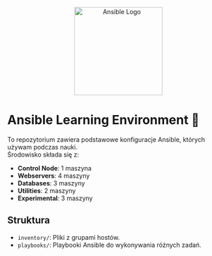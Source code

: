 <p align="center">
  <img src="https://joshrnoll.com/ansiblelogo.png" width="200" alt="Ansible Logo">
</p>

# Ansible Learning Environment 🐍
To repozytorium zawiera podstawowe konfiguracje Ansible, których używam podczas nauki.  
Środowisko składa się z:
- **Control Node**: 1 maszyna
- **Webservers**: 4 maszyny
- **Databases**: 3 maszyny
- **Utilities**: 2 maszyny
- **Experimental**: 3 maszyny

## Struktura
- `inventory/`: Pliki z grupami hostów.
- `playbooks/`: Playbooki Ansible do wykonywania różnych zadań.

